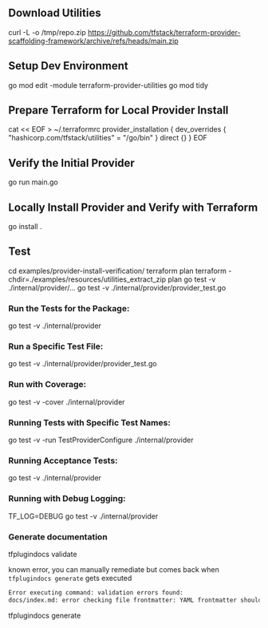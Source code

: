 ## Download Utilities

curl -L -o /tmp/repo.zip https://github.com/tfstack/terraform-provider-scaffolding-framework/archive/refs/heads/main.zip

## Setup Dev Environment

go mod edit -module terraform-provider-utilities
go mod tidy

## Prepare Terraform for Local Provider Install

cat << EOF > ~/.terraformrc
provider_installation {
dev_overrides {
"hashicorp.com/tfstack/utilities" = "/go/bin"
}
direct {}
}
EOF

## Verify the Initial Provider

go run main.go

## Locally Install Provider and Verify with Terraform

go install .

## Test

cd examples/provider-install-verification/
terraform plan
terraform -chdir=./examples/resources/utilities_extract_zip plan
go test -v ./internal/provider/...
go test -v ./internal/provider/provider_test.go

### Run the Tests for the Package:

go test -v ./internal/provider

### Run a Specific Test File:

go test -v ./internal/provider/provider_test.go

### Run with Coverage:

go test -v -cover ./internal/provider

### Running Tests with Specific Test Names:

go test -v -run TestProviderConfigure ./internal/provider

### Running Acceptance Tests:

go test -v ./internal/provider

### Running with Debug Logging:

TF_LOG=DEBUG go test -v ./internal/provider

### Generate documentation

tfplugindocs validate

known error, you can manually remediate but comes back when `tfplugindocs generate` gets executed

```bash
Error executing command: validation errors found: 
docs/index.md: error checking file frontmatter: YAML frontmatter should not contain subcategory
```

tfplugindocs generate
